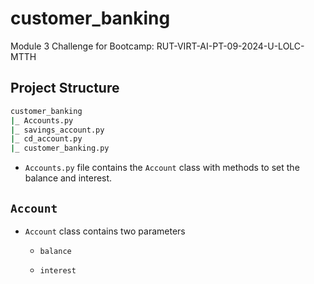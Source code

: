 # customer_banking
Module 3 Challenge for Bootcamp: RUT-VIRT-AI-PT-09-2024-U-LOLC-MTTH 


## Project Structure

```bash
customer_banking
|_ Accounts.py
|_ savings_account.py
|_ cd_account.py
|_ customer_banking.py
```
- `Accounts.py` file contains the `Account` class with methods to set the balance and interest. 

## `Account`

- `Account` class contains two parameters

    - `balance`

    - `interest`
